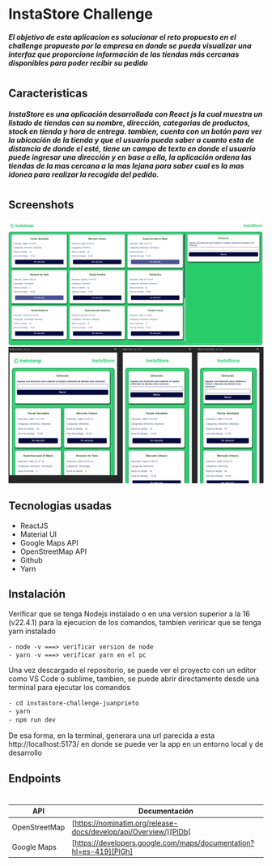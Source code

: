 # InstaStore Challenge

##### El objetivo de esta aplicacion es solucionar el reto propuesto en el challenge propuesto por la empresa en donde se pueda visualizar una interfaz que proporcione información de las tiendas más cercanas disponibles para poder recibir su pedido

#

## Caracteristicas

##### InstaStore es una aplicación desarrollada con React js la cual muestra un listado de tiendas con su nombre, dirección, categorias de productos, stock en tienda y hora de entrega. tambien, cuenta con un botón para ver la ubicación de la tienda y que el usuario pueda saber a cuanto esta de distancia de donde el esté, tiene un campo de texto en donde el usuario puede ingresar una dirección y en base a ella, la aplicación ordena las tiendas de la mas cercana a la mas lejana para saber cual es la mas idonea para realizar la recogida del pedido.

#

## Screenshots

![desktop](./src/assets/images/desktop.png)
![Movile](./src/assets/images/responsive.png)

## Tecnologias usadas

- ReactJS
- Material UI
- Google Maps API
- OpenStreetMap API
- Github
- Yarn

## Instalación

Verificar que se tenga Nodejs instalado o en una version superior a la 16 (v22.4.1) para la ejecucion de los comandos, tambien veriricar que se tenga yarn instalado

```
- node -v ===> verificar version de node
- yarn -v ===> verificar yarn en el pc
```

Una vez descargado el repositorio, se puede ver el proyecto con un editor como VS Code o sublime, tambien, se puede abrir directamente desde una terminal para ejecutar los comandos

```sh
- cd instastore-challenge-juanprieto
- yarn
- npm run dev
```

De esa forma, en la terminal, generara una url parecida a esta http://localhost:5173/ en donde se puede ver la app en un entorno local y de desarrollo

## Endpoints

#

#

| API           | Documentación                                                      |
| ------------- | ------------------------------------------------------------------ |
| OpenStreetMap | [https://nominatim.org/release-docs/develop/api/Overview/][PlDb]   |
| Google Maps   | [https://developers.google.com/maps/documentation?hl=es-419][PlGh] |
